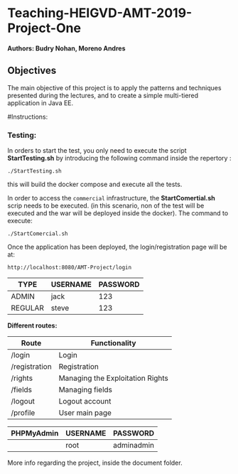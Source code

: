 # Teaching-HEIGVD-AMT-2019-Project-One

#### Authors: Budry Nohan, Moreno Andres

## Objectives

The main objective of this project is to apply the patterns and techniques presented during the lectures, and to create a simple multi-tiered application in Java EE.

#Instructions:

### Testing:

In orders to start the test, you only need to execute the script **StartTesting.sh** by introducing the following command inside the repertory :

```
./StartTesting.sh
```



this will build the docker compose and execute all the tests.



In order to access the `commercial` infrastructure, the **StartComertial.sh** scrip needs to be executed. (in this scenario, non of the test will be executed and the war will be deployed inside the docker). The command to execute:

```
./StartComercial.sh
```



Once the application has been deployed, the login/registration page will be at:


```
http://localhost:8080/AMT-Project/login
```



|   TYPE   |  USERNAME    | PASSWORD     |
| ---- | ---- | ---- |
|    ADMIN  |    jack  |    123  |
|    REGULAR  |   steve   |    123  |



**Different routes:**

| Route         | Functionality |
| ------------- | ------------ |
| /login        | Login        |
| /registration | Registration |
| /rights 			| Managing the Exploitation Rights |
| /fields			  | Managing fields |
| /logout			  | Logout account |
| /profile      | User main page |

| PHPMyAdmin | USERNAME | PASSWORD   |
| ---------- | -------- | ---------- |
|            | root     | adminadmin |












More info regarding the project, inside the document  folder.

